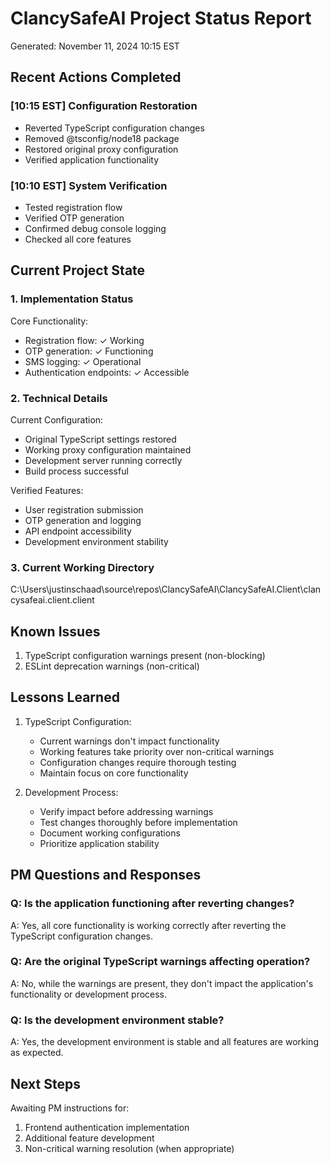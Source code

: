 # ClancySafeAI Project Status Report
Generated: November 11, 2024 10:15 EST

## Recent Actions Completed

### [10:15 EST] Configuration Restoration
- Reverted TypeScript configuration changes
- Removed @tsconfig/node18 package
- Restored original proxy configuration
- Verified application functionality

### [10:10 EST] System Verification
- Tested registration flow
- Verified OTP generation
- Confirmed debug console logging
- Checked all core features

## Current Project State

### 1. Implementation Status
Core Functionality:
- Registration flow: ✓ Working
- OTP generation: ✓ Functioning
- SMS logging: ✓ Operational
- Authentication endpoints: ✓ Accessible

### 2. Technical Details
Current Configuration:
- Original TypeScript settings restored
- Working proxy configuration maintained
- Development server running correctly
- Build process successful

Verified Features:
- User registration submission
- OTP generation and logging
- API endpoint accessibility
- Development environment stability

### 3. Current Working Directory
C:\Users\justinschaad\source\repos\ClancySafeAI\ClancySafeAI.Client\clancysafeai.client.client

## Known Issues
1. TypeScript configuration warnings present (non-blocking)
2. ESLint deprecation warnings (non-critical)

## Lessons Learned
1. TypeScript Configuration:
   - Current warnings don't impact functionality
   - Working features take priority over non-critical warnings
   - Configuration changes require thorough testing
   - Maintain focus on core functionality

2. Development Process:
   - Verify impact before addressing warnings
   - Test changes thoroughly before implementation
   - Document working configurations
   - Prioritize application stability

## PM Questions and Responses

### Q: Is the application functioning after reverting changes?
A: Yes, all core functionality is working correctly after reverting the TypeScript configuration changes.

### Q: Are the original TypeScript warnings affecting operation?
A: No, while the warnings are present, they don't impact the application's functionality or development process.

### Q: Is the development environment stable?
A: Yes, the development environment is stable and all features are working as expected.

## Next Steps
Awaiting PM instructions for:
1. Frontend authentication implementation
2. Additional feature development
3. Non-critical warning resolution (when appropriate) 